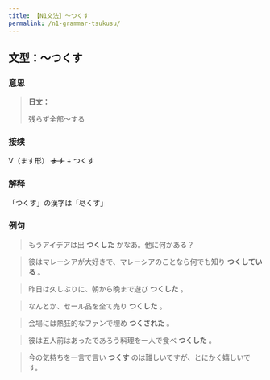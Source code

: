 ```yaml
---
title: 【N1文法】〜つくす
permalink: /n1-grammar-tsukusu/
---
```


## 文型：〜つくす

### 意思

> **日文：**
> 
> 残らず全部〜する


### 接续

V（ます形） ~~ます~~ \+ つくす

### 解释

「つくす」の漢字は「尽くす」

### 例句

> もうアイデアは出 **つくした** かなあ。他に何かある？

> 彼はマレーシアが大好きで、マレーシアのことなら何でも知り **つくしている** 。

> 昨日は久しぶりに、朝から晩まで遊び **つくした** 。

> なんとか、セール品を全て売り **つくした** 。

> 会場には熱狂的なファンで埋め **つくされた** 。

> 彼は五人前はあったであろう料理を一人で食べ **つくした** 。

> 今の気持ちを一言で言い **つくす** のは難しいですが、とにかく嬉しいです。

